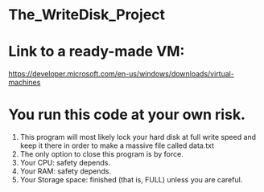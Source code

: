 # The_WriteDisk_Project
# Link to a ready-made VM:
https://developer.microsoft.com/en-us/windows/downloads/virtual-machines
# You run this code at your own risk.
1. This program will most likely lock your hard disk at full write speed and keep it there in order to make a massive file called      data.txt
2.  The only option to close this program is by force.
3. Your CPU: safety depends.
4. Your RAM: safety depends.
5. Your Storage space: finished (that is, FULL) unless you are careful.
